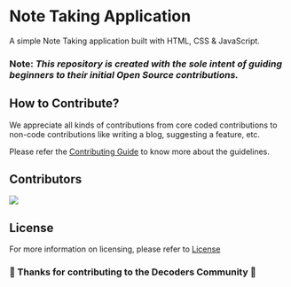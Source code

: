 # Note Taking Application

A simple Note Taking application built with HTML, CSS & JavaScript.

### Note: <i>This repository is created with the sole intent of guiding beginners to their initial Open Source contributions.</i>

## How to Contribute?

We appreciate all kinds of contributions from core coded contributions to non-code contributions like writing a blog, suggesting a feature, etc.

Please refer the [Contributing Guide](CONTRIBUTING.md) to know more about the guidelines.

## Contributors

<a href="https://github.com/DecodersCommunity/note-taking-application/graphs/contributors">
  <img src="https://contrib.rocks/image?repo=DecodersCommunity/note-taking-application" />
</a>

## License

For more information on licensing, please refer to [License](LICENSE)

### 🎉 Thanks for contributing to the Decoders Community 🎉
